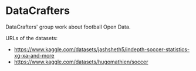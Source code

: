 # DataCrafters
DataCrafters' group work about football Open Data.

URLs of the datasets:
* https://www.kaggle.com/datasets/jashsheth5/indepth-soccer-statistics-xg-xa-and-more
* https://www.kaggle.com/datasets/hugomathien/soccer
